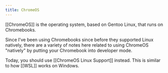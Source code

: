 ```yaml
---
title: ChromeOS
---
```


[[ChromeOS]] is the operating system, based on Gentoo Linux, that runs on Chromebooks.

Since I've been using Chromebooks since before they supported Linux natively, there are a variety of notes here related to using ChromeOS "natively" by putting your Chromebook into developer mode.

Today, you should use [[ChromeOS Linux Support]] instead. This is similar to how [[WSL]] works on Windows.